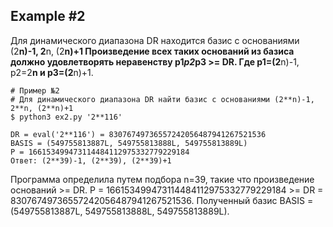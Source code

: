 Example #2
--------------

Для динамического диапазона DR находится базис с основаниями (2**n)-1, 2**n, (2**n)+1
Произведение всех таких оснований из базиса должно удовлетворять неравенству p1*p2*p3 >= DR.
Где p1=(2**n)-1, p2=2**n и p3=(2**n)+1.

```Shell
# Пример №2
# Для динамического диапазона DR найти базис с основаниями (2**n)-1, 2**n, (2**n)+1
$ python3 ex2.py '2**116'

DR = eval('2**116') = 83076749736557242056487941267521536
BASIS = (549755813887L, 549755813888L, 549755813889L)
P = 166153499473114484112975332779229184
Ответ: (2**39)-1, (2**39), (2**39)+1
```

Программа определила путем подбора n=39,
такие что произведение оснований >= DR.
P = 166153499473114484112975332779229184 >= DR = 83076749736557242056487941267521536.
Полученный базис BASIS = (549755813887L, 549755813888L, 549755813889L).
